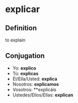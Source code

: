 # explicar

## Definition
to explain

## Conjugation

- Yo: **explico**
- Tú: **explicas**
- Él/Ella/Usted: **explica**
- Nosotros: **explicamos**
- Vosotros: **explicáis
- Ustedes/Ellos/Ellas: **explican**